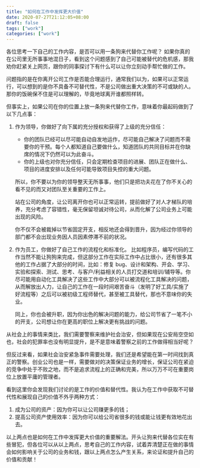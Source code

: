 ```yaml
---
title: "如何在工作中发挥更大价值"
date: 2020-07-27T21:12:05+08:00
draft: false
tags: ["work"]
categories: ["work"]
---
```


各位思考一下自己的工作内容，是否可以用一条狗来代替你工作呢？
如果你真的在公司里无所事事地混日子，看到这个问题感到了自己可能被替代的危机感，那我劝你赶紧关上网页，跟你的同事探讨下有什么可以让你立刻动手帮忙做的工作。

问题指的是在你离开公司工作是否能合理运行，通常我们以为，如果可以正常运行，可以想到的是你不具备不可替代性，不是公司做出重大决策的不可或缺的人。那你的饭碗保不住是可以理解的，毕竟地球离开谁都照样转。

但事实上，如果公司在你的位置上放一条狗来代替你工作，意味着你最起码做到了以下几点事：

1. 作为领导，你做好了向下属的充分授权和获得了上级的充分信任：
   - 你的团队已经可以尽可能自动自发地运作，尽可能自己解决了问题而不需要你的干预。每个人都知道自己要做什么，知道团队的共同目标并在你缺席的情况下仍然可以为此奋斗。
   - 你的上级也对你充分信任，只会定期检查项目的进展、团队正在做什么、项目的进度安排以及任何可能导致项目失控的重大问题。
   
    所以，你不要以为你的领导整天无所事事，他们只是把功夫花在了你不关心的看不见的而又对团队至关重要的工作上。
   
   站在公司的角度，让公司离开你也可以正常运转，提前做好了对人才梯队的培养，充分考虑了容错性，毫无保留坦诚对待公司，从而化解了公司业务上可能出现的风险。
   
    你不仅不会被裁掉以节省固定开支，相反地还会得到晋升，因为经过你领导的部门都不会出现业务因人员因素停滞不前的状况。
2. 作为员工，你做好了自己工作的流程化和标准化。
   比如程序员，编写代码的工作当然不能让狗狗来完成，但这部分工作在实际工作中占比很小，还有很多其他的工作占据了大部分的时间，比如：修复 bug、设计和架构、开会、学习、实验和探索、测试、思考、与客户/利益相关的人员打交道和培训/辅导等。你尽可能用自动化工具解决了这些工作中大部分可以被流程化工具解决的问题，从而解放出人力，让自己的工作在一段时间艰苦奋斗（发明了好工具/实施了好流程等）之后可以被初级工程师替代，甚至被工具替代，那也不意味你的失业。
  
   同上，你也会被升职，因为你出色的解决问题的能力，给公司节省了一笔不小的开支，公司想让你在更高的职位上解决更有挑战的问题。

从社会上的事情来类比，我们需要警察来维护社会治安，但如果现在公安局空空如也，社会的犯罪率也没有明显提升，是不是意味着警察之前的工作做得相当好呢？

但反过来看，如果社会治安紧急事件需要处理，我们还是希望能在第一时间找到真正的警察。创业公司也是一样，需要做对的决策保证业务的增长，保证公司在紧迫的竞争中处于不败之地，而不是追求流程上的正确和完美，所以万万不可在重要岗位上放置平庸的管理者。

看到这里你会发现我们讨论的是工作的价值和替代性。我认为在工作中获取不可替代性和展现自己的价值不外乎两种方式：
1. 成为公司的资产：因为你可以让公司赚更多的钱；
2. 提高公司资产使用效率：因为你可以给公司省很多的钱或能让钱更有效地花出去。
   
以上两点也是如何在工作中发挥更大价值的重要解法。开头让狗来代替各位实在有些冒犯，但各位可以从以上两点，思考自己的工作内容，试着弄清楚正在做的事情会如何影响关于公司的业务和钱，跟以上两点怎么产生关系，来论证和提升自己的价值和贡献！
